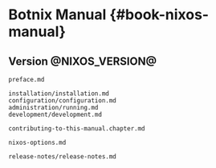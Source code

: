 # Botnix Manual {#book-nixos-manual}
## Version @NIXOS_VERSION@

<!--
  this is the top-level structure file for the nixos manual.

  the manual structure extends the nixpkgs commonmark further with include
  blocks to allow better organization of input text. there are six types of
  include blocks: preface, parts, chapters, sections, appendix, and options.
  each type except `options`` corresponds to the docbook elements of (roughly)
  the same name, and can itself can further include blocks to denote its
  substructure.

  non-`options`` include blocks are fenced code blocks that list a number of
  files to include, in the form

     ```{=include=} <type>
     <file-name-1>
     <file-name-2>
     <...>
     ```

  `options` include blocks do not list file names but contain a list of key-value
  pairs that describe the options to be included and how to convert them into
  elements of the manual output type:

      ```{=include=} options
      id-prefix: <options id prefix>
      list-id: <variable list element id>
      source: <path to options.json>
      ```

-->

```{=include=} preface
preface.md
```

```{=include=} parts
installation/installation.md
configuration/configuration.md
administration/running.md
development/development.md
```

```{=include=} chapters
contributing-to-this-manual.chapter.md
```

```{=include=} appendix html:into-file=//options.html
nixos-options.md
```

```{=include=} appendix html:into-file=//release-notes.html
release-notes/release-notes.md
```
